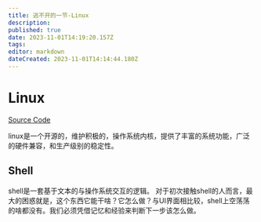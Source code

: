 ```yaml
---
title: 逃不开的一节-Linux
description: 
published: true
date: 2023-11-01T14:19:20.157Z
tags: 
editor: markdown
dateCreated: 2023-11-01T14:14:44.180Z
---
```


# Linux
[Source Code](https://www.kernel.org/)

linux是一个开源的，维护积极的，操作系统内核，提供了丰富的系统功能，广泛的硬件兼容，和生产级别的稳定性。
## Shell
shell是一套基于文本的与操作系统交互的逻辑。
对于初次接触shell的人而言，最大的困惑就是，这个东西它能干啥？它怎么做？与UI界面相比较，shell上空荡荡的啥都没有。我们必须凭借记忆和经验来判断下一步该怎么做。
